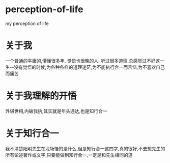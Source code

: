 # perception-of-life
my perception of life

# 关于我

一个普通的平庸的,懵懂很多年, 觉悟也很晚的人.
听过很多道理,总感觉过不好这一生--没有觉悟的时候,为各种各样的道理迷茫,为不能执行合一而苦恼,为不喜欢自己而痛苦

# 关于我理解的开悟

外堪世相,内破我执,其实就是年头通达,也是知行合一

# 关于知行合一

我不清楚阳明先生在龙场悟的是什么,但是知行合一这四字,真的很好,不去想先生的所有论述著作或文字,只要能做到知行合一,一定是和先生相同的道
